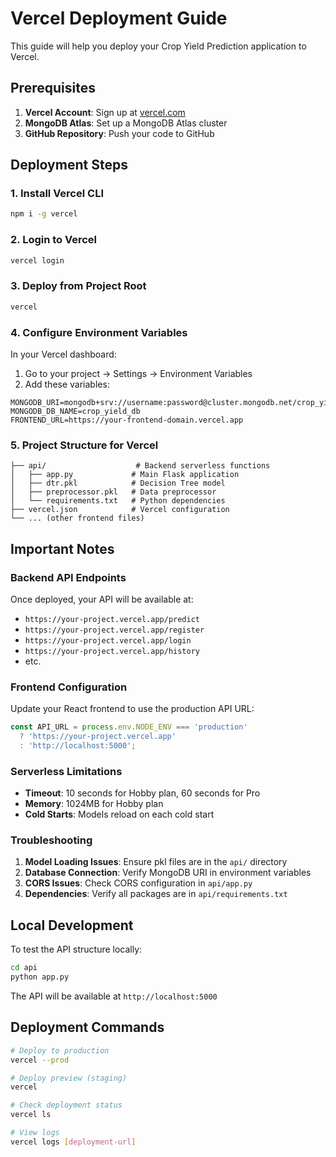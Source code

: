 # Vercel Deployment Guide

This guide will help you deploy your Crop Yield Prediction application to Vercel.

## Prerequisites

1. **Vercel Account**: Sign up at [vercel.com](https://vercel.com)
2. **MongoDB Atlas**: Set up a MongoDB Atlas cluster
3. **GitHub Repository**: Push your code to GitHub

## Deployment Steps

### 1. Install Vercel CLI

```bash
npm i -g vercel
```

### 2. Login to Vercel

```bash
vercel login
```

### 3. Deploy from Project Root

```bash
vercel
```

### 4. Configure Environment Variables

In your Vercel dashboard:

1. Go to your project → Settings → Environment Variables
2. Add these variables:

```
MONGODB_URI=mongodb+srv://username:password@cluster.mongodb.net/crop_yield_db
MONGODB_DB_NAME=crop_yield_db
FRONTEND_URL=https://your-frontend-domain.vercel.app
```

### 5. Project Structure for Vercel

```
├── api/                    # Backend serverless functions
│   ├── app.py             # Main Flask application
│   ├── dtr.pkl            # Decision Tree model
│   ├── preprocessor.pkl   # Data preprocessor
│   └── requirements.txt   # Python dependencies
├── vercel.json            # Vercel configuration
└── ... (other frontend files)
```

## Important Notes

### Backend API Endpoints

Once deployed, your API will be available at:
- `https://your-project.vercel.app/predict`
- `https://your-project.vercel.app/register`
- `https://your-project.vercel.app/login`
- `https://your-project.vercel.app/history`
- etc.

### Frontend Configuration

Update your React frontend to use the production API URL:

```javascript
const API_URL = process.env.NODE_ENV === 'production' 
  ? 'https://your-project.vercel.app' 
  : 'http://localhost:5000';
```

### Serverless Limitations

- **Timeout**: 10 seconds for Hobby plan, 60 seconds for Pro
- **Memory**: 1024MB for Hobby plan
- **Cold Starts**: Models reload on each cold start

### Troubleshooting

1. **Model Loading Issues**: Ensure pkl files are in the `api/` directory
2. **Database Connection**: Verify MongoDB URI in environment variables
3. **CORS Issues**: Check CORS configuration in `api/app.py`
4. **Dependencies**: Verify all packages are in `api/requirements.txt`

## Local Development

To test the API structure locally:

```bash
cd api
python app.py
```

The API will be available at `http://localhost:5000`

## Deployment Commands

```bash
# Deploy to production
vercel --prod

# Deploy preview (staging)
vercel

# Check deployment status
vercel ls

# View logs
vercel logs [deployment-url]
```
